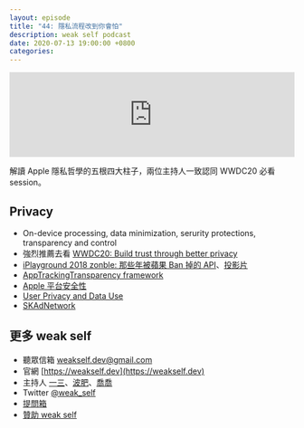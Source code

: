 ```yaml
---
layout: episode
title: "44: 隱私流程改到你會怕"
description: weak self podcast
date: 2020-07-13 19:00:00 +0800
categories: 
---
```

<iframe src="https://www.listennotes.com/embedded/e/ac8fcd8f4d1f4aba865a796c11c83dde/" width="100%" style="width: 1px; min-width: 100%;" frameborder="0" scrolling="no" loading="lazy"></iframe>

解讀 Apple 隱私哲學的五根四大柱子，兩位主持人一致認同 WWDC20 必看 session。

## Privacy

- On-device processing, data minimization, serurity protections, transparency and control
- 強烈推薦去看 [WWDC20: Build trust through better privacy](https://developer.apple.com/videos/play/wwdc2020/10676/)
- [iPlayground 2018 zonble: 那些年被蘋果 Ban 掉的 API](https://www.youtube.com/watch?v=35a56yKcKSI)、[投影片](https://www.slideshare.net/zonble/ban-api)
- [AppTrackingTransparency framework](https://developer.apple.com/documentation/apptrackingtransparency)
- [Apple 平台安全性](https://support.apple.com/zh-tw/guide/security/toc)
- [User Privacy and Data Use](https://developer.apple.com/app-store/user-privacy-and-data-use/)
- [SKAdNetwork](https://developer.apple.com/documentation/storekit/skadnetwork)

## 更多 weak self

* 聽眾信箱 [weakself.dev@gmail.com](mailto:weakself.dev@gmail.com)
* 官網 [https://weakself.dev](https://weakself.dev)
* 主持人 [一三](https://twitter.com/ethanhuang13)、[波肥](https://twitter.com/PofatTseng)、[喬喬](https://twitter.com/joe_trash_talk)
* Twitter [@weak_self](https://twitter.com/weak_self)
* [提問箱](https://peing.net/zh-TW/weak_self)
* [贊助 weak self](https://weakself.dev/#donation)